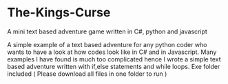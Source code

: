# The-Kings-Curse
A mini text based adventure game written in C#, python and javascript 


A simple example of a text based adventure for any python coder who wants to have a look at how codes look like in C# and in Javascript. Many examples I have found is much too complicated hence I wrote a simple text based adventure written with if,else statements and while loops. Exe folder included ( Please download all files in one folder to run ) 


